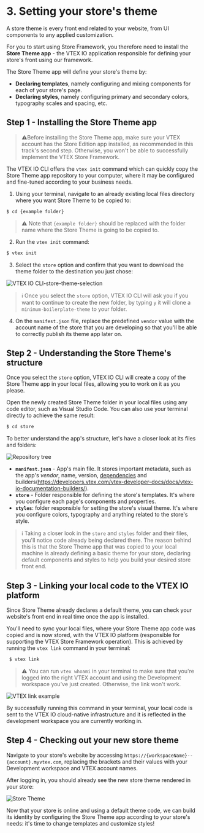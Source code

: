 # 3. Setting your store's theme

A store theme is every front end related to your website, from UI components to any applied customization.

For you to start using Store Framework, you therefore need to install the **Store Theme app** - the VTEX IO application responsible for defining your store's front using our framework. 

The Store Theme app will define your store's theme by:

- **Declaring templates**, namely configuring and mixing components for each of your store's page.
- **Declaring styles**, namely configuring primary and secondary colors, typography scales and spacing, etc.

## Step 1 - Installing the Store Theme app
  
>⚠️Before installing the Store Theme app, make sure your VTEX account has the Store Edition app installed, as recommended in this track's second step. Otherwise, you won't be able to successfully implement the VTEX Store Framework.

The VTEX IO CLI offers the `vtex init` command which can quickly copy the Store Theme app repository to your computer, where it may be configured and fine-tuned according to your business needs.

1. Using your terminal, navigate to an already existing local files directory where you want Store Theme to be copied to:

```sh
$ cd {example folder}
```

>⚠️ Note that `{example folder}` should be replaced with the folder name where the Store Theme is going to be copied to.

2. Run the `vtex init` command:

```sh
$ vtex init
```

3. Select the `store` option and confirm that you want to download the theme folder to the destination you just chose:

![VTEX IO CLI-store-theme-selection](https://user-images.githubusercontent.com/67270558/125138057-50eff300-e0e4-11eb-801e-607f1954244f.png)

>ℹ️ Once you select the `store` option, VTEX IO CLI will ask you if you want to continue to create the new folder, by typing `y` it will clone a `minimum-boilerplate-theme` to your folder.

4. On the `manifest.json` file, replace the predefined `vendor` value with the account name of the store that you are developing so that you'll be able to correctly publish its theme app later on. 

## Step 2 - Understanding the Store Theme's structure

Once you select the `store` option, VTEX IO CLI will create a copy of the Store Theme app in your local files, allowing you to work on it as you please.

Open the newly created Store Theme folder in your local files using any code editor, such as Visual Studio Code. You can also use your terminal directly to achieve the same result:

```sh
$ cd store
```

To better understand the app's structure, let's have a closer look at its files and folders: 

![Repository tree](https://user-images.githubusercontent.com/52087100/61887339-ce120580-aed7-11e9-8c7b-eb55d12def2b.png)

- **`manifest.json`** - App's main file. It stores important metadata, such as the app's _vendor_, name, version, [dependencies](https://developers.vtex.com/vtex-developer-docs/docs/vtex-io-documentation-dependencies/) and builders(https://developers.vtex.com/vtex-developer-docs/docs/vtex-io-documentation-builders/).
- **`store`** - Folder responsible for defining the store's templates. It's where you configure each page's components and properties. 
- **`styles`**: folder responsible for setting the store's visual theme. It's where you configure colors, typography and anything related to the store's style. 

>ℹ️ Taking a closer look in the `store` and `styles` folder and their files, you'll notice code already being declared there. The reason behind this is that the Store Theme app that was copied to your local machine is already defining a basic theme for your store, declaring default components and styles to help you build your desired store front end.

## Step 3 - Linking your local code to the VTEX IO platform

Since Store Theme already declares a default theme, you can check your website's front end in real time once the app is installed. 

You'll need to sync your local files, where your Store Theme app code was copied and is now stored, with the VTEX IO platform (responsible for supporting the VTEX Store Framework operation). This is achieved by running the `vtex link` command in your terminal: 

```sh
 $ vtex link
```

>⚠️ You can run `vtex whoami` in your terminal to make sure that you're logged into the right VTEX account and using the Development workspace you've just created. Otherwise, the link won't work.

![VTEX link example](https://user-images.githubusercontent.com/67270558/125298194-50cb3f80-e2fe-11eb-9a7f-89738be2eae5.png)

By successfully running this command in your terminal, your local code is sent to the VTEX IO cloud-native infrastructure and it is reflected in the development workspace you are currently working in.

## Step 4 - Checking out your new store theme 

Navigate to your store's website by accessing `https://{workspaceName}--{account}.myvtex.com`, replacing the brackets and their values with your Development workspace and VTEX account names.

After logging in, you should already see the new store theme rendered in your store:

![Store Theme](https://user-images.githubusercontent.com/52087100/61896668-d4aa7800-aeeb-11e9-906b-9d6b04fd03c0.png)

Now that your store is online and using a default theme code, we can build its identity by configuring the Store Theme app according to your store's needs: it's time to change templates and customize styles!



